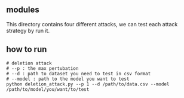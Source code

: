 ## modules
This directory contains four different attacks, we can test each attack strategy by run it.

## how to run
```
# deletion attack
# --p : the max pertubation 
# --d : path to dataset you need to test in csv format
# --model : path to the model you want to test
python deletion_attack.py --p 1 --d /path/to/data.csv --model /path/to/model/you/want/to/test
```